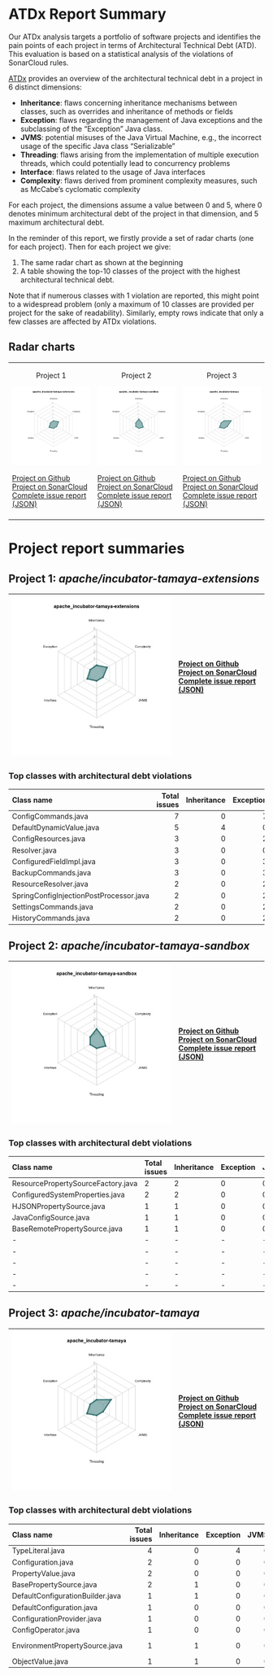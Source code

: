 # ATDx Report Summary
Our ATDx analysis targets a portfolio of software projects and identifies the pain points of each project in terms of Architectural Technical Debt (ATD). This evaluation is based on a statistical analysis of the violations of SonarCloud rules.

[ATDx](https://robertoverdecchia.github.io/papers/ENASE_2020.pdf) provides an overview of the architectural technical debt in a project  in 6 distinct dimensions:
* **Inheritance**: flaws concerning inheritance mechanisms between classes, such as overrides and inheritance of methods or fields
* **Exception**: flaws regarding the management of Java exceptions and the subclassing of the “Exception” Java class.
* **JVMS**: potential misuses of the Java Virtual Machine, e.g., the incorrect usage of the specific Java class “Serializable”
* **Threading**: flaws arising from the implementation of multiple execution threads, which could potentially lead to concurrency problems
* **Interface**: flaws related to the usage of Java interfaces
* **Complexity**: flaws derived from prominent complexity measures, such as McCabe’s cyclomatic complexity

For each project, the dimensions assume a value between 0 and 5, where 0 denotes minimum architectural debt of the project in that dimension, and 5 maximum architectural debt.

In the reminder of this report, we firstly provide a set of radar charts (one for each project). Then for each project we give:
1. The same radar chart as shown at the beginning
2. A table showing the top-10 classes of the project with the highest architectural technical debt.

Note that if numerous classes with 1 violation are reported, this might point to a widespread problem (only a maximum of 10 classes are provided per project for the sake of readability). Similarly, empty rows indicate that only a few classes are affected by ATDx violations.

## Radar charts
||||
|-|-|-|
|<p align="center">Project 1</p><img src="https://github.com/S2-group/ATDx_reports/blob/master/plots/apache_incubator-tamaya-extensions.jpg"/> <p style="text-align:left">[Project on Github](https://github.com/apache/incubator-tamaya-extensions) <br> [Project on SonarCloud ](https://sonarcloud.io/dashboard?id=apache_incubator-tamaya-extensions) <br> [Complete issue report (JSON)](https://github.com/S2-group/ATDx_reports/blob/master/jsons/apache_incubator-tamaya-extensions.json)</p>|<p align="center">Project 2</p><img src="https://github.com/S2-group/ATDx_reports/blob/master/plots/apache_incubator-tamaya-sandbox.jpg"/> <p style="text-align:left">[Project on Github](https://github.com/apache/incubator-tamaya-sandbox) <br> [Project on SonarCloud ](https://sonarcloud.io/dashboard?id=apache_incubator-tamaya-sandbox) <br> [Complete issue report (JSON)](https://github.com/S2-group/ATDx_reports/blob/master/jsons/apache_incubator-tamaya-sandbox.json)</p>|<p align="center">Project 3</p><img src="https://github.com/S2-group/ATDx_reports/blob/master/plots/apache_incubator-tamaya.jpg"/> <p style="text-align:left">[Project on Github](https://github.com/apache/incubator-tamaya) <br> [Project on SonarCloud ](https://sonarcloud.io/dashboard?id=apache_incubator-tamaya) <br> [Complete issue report (JSON)](https://github.com/S2-group/ATDx_reports/blob/master/jsons/apache_incubator-tamaya.json)</p>
 | |

# Project report summaries
## Project 1: _apache/incubator-tamaya-extensions_
|<img src="https://github.com/S2-group/ATDx_reports/blob/master/plots/apache_incubator-tamaya-extensions.jpg"/>|<p style="text-align:left">[Project on Github](https://github.com/apache/incubator-tamaya-extensions) <br> [Project on SonarCloud ](https://sonarcloud.io/dashboard?id=apache_incubator-tamaya-extensions) <br> [Complete issue report (JSON)](https://github.com/S2-group/ATDx_reports/blob/master/jsons/apache_incubator-tamaya-extensions.json)</p>
|-|-|
### Top classes with architectural debt violations
| Class name                              |   Total issues |   Inheritance |   Exception |   JVMS |   Interface |   Threading |   Complexity | Fully qualified class name                                                                                |
|:----------------------------------------|---------------:|--------------:|------------:|-------:|------------:|------------:|-------------:|:----------------------------------------------------------------------------------------------------------|
| ConfigCommands.java                     |              7 |             0 |           7 |      0 |           0 |           0 |            0 | modules/osgi/common/src/main/java/org/apache/tamaya/osgi/commands/ConfigCommands.java                     |
| DefaultDynamicValue.java                |              5 |             4 |           0 |      0 |           1 |           0 |            0 | modules/injection/standalone/src/main/java/org/apache/tamaya/inject/internal/DefaultDynamicValue.java     |
| ConfigResources.java                    |              3 |             0 |           2 |      0 |           1 |           0 |            0 | modules/resources/src/main/java/org/apache/tamaya/resource/ConfigResources.java                           |
| Resolver.java                           |              3 |             0 |           0 |      0 |           3 |           0 |            0 | modules/resolver/src/main/java/org/apache/tamaya/resolver/Resolver.java                                   |
| ConfiguredFieldImpl.java                |              3 |             0 |           3 |      0 |           0 |           0 |            0 | modules/injection/standalone/src/main/java/org/apache/tamaya/inject/internal/ConfiguredFieldImpl.java     |
| BackupCommands.java                     |              3 |             0 |           3 |      0 |           0 |           0 |            0 | modules/osgi/common/src/main/java/org/apache/tamaya/osgi/commands/BackupCommands.java                     |
| ResourceResolver.java                   |              2 |             0 |           2 |      0 |           0 |           0 |            0 | modules/resources/src/main/java/org/apache/tamaya/resource/ResourceResolver.java                          |
| SpringConfigInjectionPostProcessor.java |              2 |             0 |           2 |      0 |           0 |           0 |            0 | modules/spring/src/main/java/org/apache/tamaya/integration/spring/SpringConfigInjectionPostProcessor.java |
| SettingsCommands.java                   |              2 |             0 |           2 |      0 |           0 |           0 |            0 | modules/osgi/gogo-shell/src/main/java/org/apache/tamaya/gogo/shell/SettingsCommands.java                  |
| HistoryCommands.java                    |              2 |             0 |           2 |      0 |           0 |           0 |            0 | modules/osgi/gogo-shell/src/main/java/org/apache/tamaya/gogo/shell/HistoryCommands.java                   |

## Project 2: _apache/incubator-tamaya-sandbox_
|<img src="https://github.com/S2-group/ATDx_reports/blob/master/plots/apache_incubator-tamaya-sandbox.jpg"/>|<p style="text-align:left">[Project on Github](https://github.com/apache/incubator-tamaya-sandbox) <br> [Project on SonarCloud ](https://sonarcloud.io/dashboard?id=apache_incubator-tamaya-sandbox) <br> [Complete issue report (JSON)](https://github.com/S2-group/ATDx_reports/blob/master/jsons/apache_incubator-tamaya-sandbox.json)</p>
|-|-|
### Top classes with architectural debt violations
| Class name                         | Total issues   | Inheritance   | Exception   | JVMS   | Interface   | Threading   | Complexity   | Fully qualified class name                                                                                |
|:-----------------------------------|:---------------|:--------------|:------------|:-------|:------------|:------------|:-------------|:----------------------------------------------------------------------------------------------------------|
| ResourcePropertySourceFactory.java | 2              | 2             | 0           | 0      | 0           | 0           | 0            | metamodel/src/main/java/org/apache/tamaya/metamodel/internal/factories/ResourcePropertySourceFactory.java |
| ConfiguredSystemProperties.java    | 2              | 2             | 0           | 0      | 0           | 0           | 0            | configured-sysprops/src/main/java/org/apache/tamaya/sysprops/ConfiguredSystemProperties.java              |
| HJSONPropertySource.java           | 1              | 1             | 0           | 0      | 0           | 0           | 0            | hjson/src/main/java/org/apache/tamaya/hjson/HJSONPropertySource.java                                      |
| JavaConfigSource.java              | 1              | 1             | 0           | 0      | 0           | 0           | 0            | configjsr/src/main/java/org/apache/tamaya/jsr382/JavaConfigSource.java                                    |
| BaseRemotePropertySource.java      | 1              | 1             | 0           | 0      | 0           | 0           | 0            | remote/src/main/java/org/apache/tamaya/remote/BaseRemotePropertySource.java                               |
| -                                  | -              | -             | -           | -      | -           | -           | -            | -                                                                                                         |
| -                                  | -              | -             | -           | -      | -           | -           | -            | -                                                                                                         |
| -                                  | -              | -             | -           | -      | -           | -           | -            | -                                                                                                         |
| -                                  | -              | -             | -           | -      | -           | -           | -            | -                                                                                                         |
| -                                  | -              | -             | -           | -      | -           | -           | -            | -                                                                                                         |

## Project 3: _apache/incubator-tamaya_
|<img src="https://github.com/S2-group/ATDx_reports/blob/master/plots/apache_incubator-tamaya.jpg"/>|<p style="text-align:left">[Project on Github](https://github.com/apache/incubator-tamaya) <br> [Project on SonarCloud ](https://sonarcloud.io/dashboard?id=apache_incubator-tamaya) <br> [Complete issue report (JSON)](https://github.com/S2-group/ATDx_reports/blob/master/jsons/apache_incubator-tamaya.json)</p>
|-|-|
### Top classes with architectural debt violations
| Class name                       |   Total issues |   Inheritance |   Exception |   JVMS |   Interface |   Threading |   Complexity | Fully qualified class name                                                                                |
|:---------------------------------|---------------:|--------------:|------------:|-------:|------------:|------------:|-------------:|:----------------------------------------------------------------------------------------------------------|
| TypeLiteral.java                 |              4 |             0 |           4 |      0 |           0 |           0 |            0 | code/api/src/main/java/org/apache/tamaya/TypeLiteral.java                                                 |
| Configuration.java               |              2 |             0 |           0 |      0 |           2 |           0 |            0 | code/api/src/main/java/org/apache/tamaya/Configuration.java                                               |
| PropertyValue.java               |              2 |             0 |           0 |      0 |           2 |           0 |            0 | code/api/src/main/java/org/apache/tamaya/spi/PropertyValue.java                                           |
| BasePropertySource.java          |              2 |             1 |           0 |      0 |           1 |           0 |            0 | code/core/src/main/java/org/apache/tamaya/core/propertysource/BasePropertySource.java                     |
| DefaultConfigurationBuilder.java |              1 |             1 |           0 |      0 |           0 |           0 |            0 | code/spi-support/src/main/java/org/apache/tamaya/spisupport/DefaultConfigurationBuilder.java              |
| DefaultConfiguration.java        |              1 |             0 |           0 |      0 |           1 |           0 |            0 | code/spi-support/src/main/java/org/apache/tamaya/spisupport/DefaultConfiguration.java                     |
| ConfigurationProvider.java       |              1 |             0 |           0 |      0 |           1 |           0 |            0 | code/api/src/main/java/org/apache/tamaya/ConfigurationProvider.java                                       |
| ConfigOperator.java              |              1 |             0 |           0 |      0 |           1 |           0 |            0 | code/api/src/main/java/org/apache/tamaya/ConfigOperator.java                                              |
| EnvironmentPropertySource.java   |              1 |             1 |           0 |      0 |           0 |           0 |            0 | code/spi-support/src/main/java/org/apache/tamaya/spisupport/propertysource/EnvironmentPropertySource.java |
| ObjectValue.java                 |              1 |             1 |           0 |      0 |           0 |           0 |            0 | code/api/src/main/java/org/apache/tamaya/spi/ObjectValue.java                                             |

